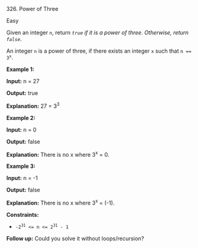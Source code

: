 326\. Power of Three

Easy

Given an integer `n`, return _`true` if it is a power of three. Otherwise, return `false`_.

An integer `n` is a power of three, if there exists an integer `x` such that <code>n == 3<sup>x</sup></code>.

**Example 1:**

**Input:** n = 27

**Output:** true

**Explanation:** 27 = 3<sup>3</sup> 

**Example 2:**

**Input:** n = 0

**Output:** false

**Explanation:** There is no x where 3<sup>x</sup> = 0. 

**Example 3:**

**Input:** n = -1

**Output:** false

**Explanation:** There is no x where 3<sup>x</sup> = (-1). 

**Constraints:**

*   <code>-2<sup>31</sup> <= n <= 2<sup>31</sup> - 1</code>

**Follow up:** Could you solve it without loops/recursion?